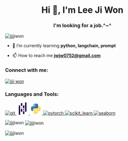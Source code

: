 <h1 align="center">Hi 👋, I'm Lee Ji Won</h1>
<h3 align="center">I'm looking for a job.^~^</h3>

<p align="left"> <img src="https://komarev.com/ghpvc/?username=jjjjiwon&label=Profile%20views&color=0e75b6&style=flat" alt="jjjjiwon" /> </p>

- 🌱 I’m currently learning **python, langchain, prompt**

- 📫 How to reach me **jwjw0752@gmail.com**

<h3 align="left">Connect with me:</h3>
<p align="left">
<a href="https://kaggle.com/jjji won" target="blank"><img align="center" src="https://raw.githubusercontent.com/rahuldkjain/github-profile-readme-generator/master/src/images/icons/Social/kaggle.svg" alt="jjji won" height="30" width="40" /></a>
</p>

<h3 align="left">Languages and Tools:</h3>
<p align="left"> <a href="https://git-scm.com/" target="_blank" rel="noreferrer"> <img src="https://www.vectorlogo.zone/logos/git-scm/git-scm-icon.svg" alt="git" width="40" height="40"/> </a> <a href="https://pandas.pydata.org/" target="_blank" rel="noreferrer"> <img src="https://raw.githubusercontent.com/devicons/devicon/2ae2a900d2f041da66e950e4d48052658d850630/icons/pandas/pandas-original.svg" alt="pandas" width="40" height="40"/> </a> <a href="https://www.python.org" target="_blank" rel="noreferrer"> <img src="https://raw.githubusercontent.com/devicons/devicon/master/icons/python/python-original.svg" alt="python" width="40" height="40"/> </a> <a href="https://pytorch.org/" target="_blank" rel="noreferrer"> <img src="https://www.vectorlogo.zone/logos/pytorch/pytorch-icon.svg" alt="pytorch" width="40" height="40"/> </a> <a href="https://scikit-learn.org/" target="_blank" rel="noreferrer"> <img src="https://upload.wikimedia.org/wikipedia/commons/0/05/Scikit_learn_logo_small.svg" alt="scikit_learn" width="40" height="40"/> </a> <a href="https://seaborn.pydata.org/" target="_blank" rel="noreferrer"> <img src="https://seaborn.pydata.org/_images/logo-mark-lightbg.svg" alt="seaborn" width="40" height="40"/> </a> </p>

<p><img align="left" src="https://github-readme-stats.vercel.app/api/top-langs?username=jjjjiwon&show_icons=true&locale=en&layout=compact" alt="jjjjiwon" /></p>

<p>&nbsp;<img align="center" src="https://github-readme-stats.vercel.app/api?username=jjjjiwon&show_icons=true&locale=en" alt="jjjjiwon" /></p>

<p><img align="center" src="https://github-readme-streak-stats.herokuapp.com/?user=jjjjiwon&" alt="jjjjiwon" /></p>
